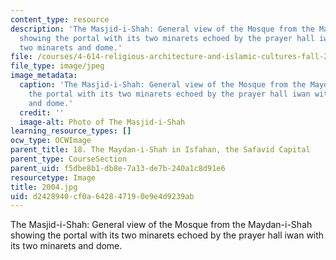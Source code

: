```yaml
---
content_type: resource
description: 'The Masjid-i-Shah: General view of the Mosque from the Maydan-i-Shah
  showing the portal with its two minarets echoed by the prayer hall iwan with its
  two minarets and dome.'
file: /courses/4-614-religious-architecture-and-islamic-cultures-fall-2002/d2428940cf0a642847190e9e4d9239ab_2004.jpg
file_type: image/jpeg
image_metadata:
  caption: 'The Masjid-i-Shah: General view of the Mosque from the Maydan-i-Shah showing
    the portal with its two minarets echoed by the prayer hall iwan with its two minarets
    and dome.'
  credit: ''
  image-alt: Photo of The Masjid-i-Shah
learning_resource_types: []
ocw_type: OCWImage
parent_title: 18. The Maydan-i-Shah in Isfahan, the Safavid Capital
parent_type: CourseSection
parent_uid: f5dbe8b1-db8e-7a13-de7b-240a1c8d91e6
resourcetype: Image
title: 2004.jpg
uid: d2428940-cf0a-6428-4719-0e9e4d9239ab
---
```

The Masjid-i-Shah: General view of the Mosque from the Maydan-i-Shah showing the portal with its two minarets echoed by the prayer hall iwan with its two minarets and dome.

